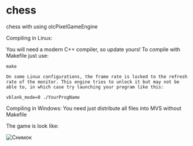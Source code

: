 # chess
chess with using olcPixelGameEngine


Compiling in Linux:

You will need a modern C++ compiler, so update yours!
To compile with Makefile just use: 
  
	make

	On some Linux configurations, the frame rate is locked to the refresh
	rate of the monitor. This engine tries to unlock it but may not be
	able to, in which case try launching your program like this:

	vblank_mode=0 ./YourProgName

Compiling in Windows:
You need just distribute all files into MVS without Makefile

The game is look like: 

![Снимок](https://github.com/ignatkuzyakov/chess/assets/123599598/6b401ad1-8bb0-425e-b6a7-ea9d3d1770fb)

